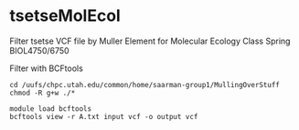 # tsetseMolEcol
Filter tsetse VCF file by Muller Element for Molecular Ecology Class Spring BIOL4750/6750


Filter with BCFtools
```
cd /uufs/chpc.utah.edu/common/home/saarman-group1/MullingOverStuff
chmod -R g+w ./*

module load bcftools
bcftools view -r A.txt input vcf -o output vcf

```
